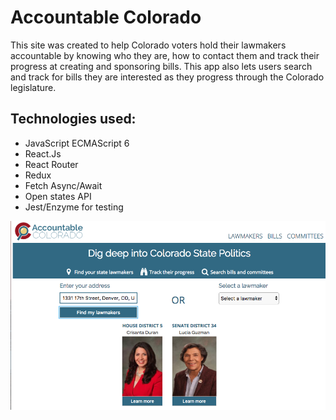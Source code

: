 # Accountable Colorado

This site was created to help Colorado voters hold their lawmakers accountable by knowing who they are, how to contact them and track their progress at creating and sponsoring bills. This app also lets users search and track for bills they are interested as they progress through the Colorado legislature. 

## Technologies used: 
* JavaScript ECMAScript 6
* React.Js
* React Router
* Redux 
* Fetch Async/Await
* Open states API
* Jest/Enzyme for testing

![alt text](https://github.com/mariastlouis/Accountable/blob/master/public/accountable_front.png)


